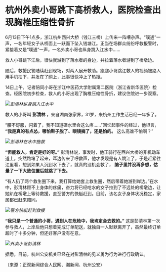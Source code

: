 

# 杭州外卖小哥跳下高桥救人，医院检查出现胸椎压缩性骨折

6月13日下午1点多，浙江杭州西兴大桥（钱江三桥）上传来一阵嘈杂声。“噗通”一声，一名年轻女子从桥面上一跃而下坠入钱塘江。正当在场群众纷纷呼救报警时，紧接着又是“噗通”一声，一名外卖小哥也纵身跳入江水中……

救人小哥跳下江后，很快就游到了落水者的身边，并拉着落水者游到了桥墩边。

随后，救援民警陆续赶到现场，对两人展开救助。跑腿小哥跳江救人的视频被路人用手机拍下，并发在了网上，此事很快冲上了热搜。

14日上午，记者陪同小哥在浙江中医药大学附属第二医院（浙江省新华医院）检查。经医院初步检查，救人的小哥出现了胸椎压缩性骨折，建议住院进一步观察。

![](https://inews.gtimg.com/om_bt/OnVULCfUXWLqNHUNId5b_i3eC28VGQFAiz0dfAnQYFXC8AA/1000)_彭清林纵身跳入江水中_

救人的小哥叫 **彭清林** ，来自湖南张家界，31岁，来杭州工作生活已经一年多了。

“腰不舒服，闪着了，我不知道砸水里会这么疼……”回忆起事件的经过，他坦言， **“我是真的有点怂，哪怕鞋子脱了、眼镜摘了，还是怕的。** 这么高谁不怕啊？”

![](https://inews.gtimg.com/om_bt/OLB8fDZq9bItbzaUqSZt_LiEVmJkwRBT22mprhMFVSc50AA/1000)_彭清林在水中施救_

**“但能救人，肯定是好的呀。”**
彭清林说，事发时，他正骑行在西兴大桥的非机动车道上，突然路堵了起来，耳边传来了呼救声，他才发现是有人跳江了，于是赶紧往江里看，想到如果人沉到水下去了，就真的没机会救了，
**脑子里并没再多想，估量了一下大致位置后就跳了下去。**

“有人扔了两个救生圈下来，我打算给她套上救生圈，然后带着她游到岸边。”在水中，彭清林顾不上身体的疼痛，奋力将已经呛水的女子拉到了不远处的桥墩边，让她趴在桥墩上等待救援，直至警方的快艇赶到。目前，该名女子身体状况稳定，家属都已赶来陪同。

![](https://inews.gtimg.com/om_bt/OWPSt4WxN4riSG8bW7AICYj_OcfZotacYD6kYkjqCpToMAA/1000)_警方快艇赶到救援_

**“我只是一个普通的小哥，遇到人在危险中，我肯定会去救的。”**
这是彭清林第一次参与救人，上岸后他只想着完成订单配送，就独自一人默默离开了，虽然最终订单超时了十多分钟，但还好客户没有在意。

![](https://inews.gtimg.com/om_bt/O0jPUUWQ-VFzUKJ8OxgapieXVxMFj_uKuSa2ia54SJg4sAA/1000)_外卖小哥彭清林_

据悉，目前，杭州公安机关已经在对彭清林的见义勇为行为进行行政确认。

（来源：正观新闻综合人民网、潮新闻、杭州公安）

